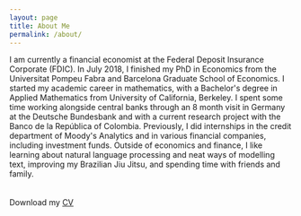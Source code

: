 ```yaml
---
layout: page
title: About Me
permalink: /about/
---
```

I am currently a financial economist at the Federal Deposit Insurance Corporate (FDIC). In July 2018, I finished my PhD in Economics from the Universitat Pompeu Fabra and Barcelona Graduate School of Economics. I started my academic career in mathematics, with a Bachelor's degree in Applied Mathematics from University of California, Berkeley. I spent some time working alongside central banks through an 8 month visit in Germany at the Deutsche Bundesbank and with a current research project with the Banco de la Rep&uacute;blica of Colombia. Previously, I did internships in the credit department of Moody's Analytics and in various financial companies, including investment funds. Outside of economics and finance, I like learning about natural language processing and neat ways of modelling text, improving my Brazilian Jiu Jitsu, and spending time with friends and family.   
<br>
<br>
Download my <a href="https://www.dropbox.com/s/f53dnxkzthk8jmr/soto-cv.pdf?dl=0" download="Soto, Paul- CV">CV</a><br>
<br>
